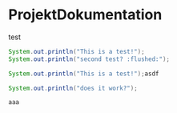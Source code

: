 # ProjektDokumentation

test

<!---prodoc at.diggah.lost.Test.ichwillesso -->
<!---start doc -->
```java
System.out.println("This is a test!");
System.out.println("second test? :flushed:");
```
<!---end doc -->

```java
System.out.println("This is a test!");asdf

System.out.println("does it work?");

aaa
```
